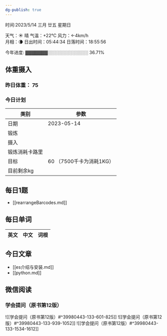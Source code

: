 ```yaml
---
dg-publish: true
---
```



时间:2023/5/14 三月 廿五 星期日

天气：☀️   晴 气温：+22°C 风力：←4km/h  
月相：🌘 日出时间：05:44:34 日落时间：18:55:56

今年进度: ▓▓▓▓▓▓▓░░░░░░░░░░░░░ 36.71%

## 体重摄入

### 昨日体重： 75
### 今日计划
| 类别           | 参数                    |
| -------------- | ----------------------- |
| 日期           | 2023-05-14               |
| 锻炼           |               |
| 摄入           |  |
| 锻炼消耗卡路里 | |
| 目标           | 60      （7500千卡为消耗1KG）                |
| 目前剩余kg               |                          |

## 每日1题

- [[rearrangeBarcodes.md]]

## 每日单词

| 英文       | 中文       |词根|
| ---------- | ---------- | ---|


## 今日文章

- [[es介绍与安装.md]]
- [[python.md]]

## 微信阅读

<!-- start of weread -->

### 学会提问（原书第12版）
![[学会提问（原书第12版）#^39980443-133-601-825]]
![[学会提问（原书第12版）#^39980443-133-939-1052]]
![[学会提问（原书第12版）#^39980443-133-1534-1612]]

<!-- end of weread -->
